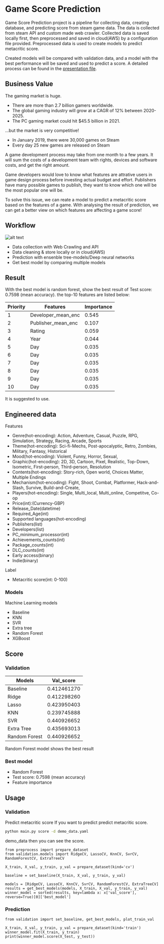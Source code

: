 # Game Score Prediction

Game Score Prediction project is a pipeline for collecting data, creating database, and predicting score from steam game data. The data is collected from steam API and custom made web crawler. Collected data is saved locally first, then preprocessed and saved in cloud(AWS) by a configuration file provided. Preprocessed data is used to create models to predict metacritic score.

Created models will be compared with validation data, and a model with the best performance will be saved and used to predict a score. A detailed process can be found in the [presentation file](https://github.com/[username]/[reponame]/blob/[branch]/image.jpg?raw=true).

## Business Value

The gaming market is huge.
- There are more than 2.7 billion gamers worldwide.
- The global gaming industry will grow at a CAGR of 12% between 2020-2025.
- The PC gaming market could hit $45.5 billion in 2021.

...but the market is very competitive!
- In January 2019, there were 30,000 games on Steam
- Every day 25 new games are released on Steam

A game development process may take from one month to a few years. It will sum the costs of a development team with rights, devices and software costs, and get the right amount. 

Game developers would love to know what features are attrative users in game design process before investing actual budget and effort.
Publishers have many possible games to publish, they want to know which one will be the most popular one will be.

To solve this issue, we can reate a model to predict a metacritic score based on the features of a game. With analysing the result of prediction, we can get a better view on which features are affecting a game score!


## Workflow
![alt text](https://github.com/[username]/[reponame]/blob/[branch]/image.jpg?raw=true)
- Data collection with Web Crawling and API
- Data cleaning & store locally or in cloud(AWS)
- Prediction with ensenble tree-models/Deep neural networks
- Get best model by comparing multiple models


## Result

With the best model is random forest, show the best result of Test score: 0.7598 (mean accuracy).
the top-10 features are listed below:

Priority | Features | Importance
--- | --- | ---
1 | Developer_mean_enc | 0.545 
2 | Publisher_mean_enc | 0.107
3 | Rating | 0.059
4 | Year | 0.044
5 | Day | 0.035
6 | Day | 0.035
7 | Day | 0.035
8 | Day | 0.035
9 | Day | 0.035
10 | Day | 0.035

It is suggested to use.


## Engineered data

Features
- Genre(hot-encoding): Action, Adventure, Casual, Puzzle, RPG, Simulation, Strategy, Racing, Arcade, Sports
- Theme(hot-encoding): Sci-fi-Mechs, Post-apocalyptic, Retro, Zombies, Military, Fantasy, Historical
- Mood(hot-encoding): Violent, Funny, Horror, Sexual,
- Graphic(hot-encoding): 2D, 3D, Cartoon, Pixel, Realistic, Top-Down, Isometric, First-person, Third-person, Resolution
- Contents(hot-encoding): Story-rich, Open world, Choices Matter, Multiple Endings
- Mechanism(hot-encoding): Fight, Shoot, Combat, Platformer, Hack-and-Slash, Survive, Build-and-Create,
- Players(hot-encoding): Single, Multi_local, Multi_online, Competitve, Co-op
- Price(int):(Currency-GBP)
- Release_Date(datetime)
- Required_Age(int)
- Supported languages(hot-encoding)
- Publishers(list)
- Developers(list)
- PC_minimum_processor(int)
- Achievements_counts(int)
- Package_counts(int)
- DLC_counts(int)
- Early access(binary)
- Indie(binary)

Label
- Metacritic score(int: 0-100)

### Models

Machine Learning models
- Baseline
- KNN
- SVR
- Extra tree
- Random Forest
- XGBoost



## Score
### Validation
Models | Val_score
--- | --- 
Baseline | 0.412461270
Ridge | 0.412298260
Lasso | 0.423950403
KNN | 0.239745888
SVR | 0.440926652
Extra Tree | 0.435693013
Random Forest | 0.440926652

Random Forest model shows the best result

### Best model
- Random Forest
- Test score: 0.7598 (mean accuracy)
- Feature importance


## Usage

### Validation

Predict metacritic score
If you want to predict predict metacritic score.

```bash
python main.py score -d demo_data.yaml
```
demo_data then you can see the score.

```
from preprocess import prepare_dataset
from validation.models import RidgeCV, LassoCV, KnnCV, SvrCV, RandomForestCV, ExtraTreeCV

X_train, X_val, y_train, y_val = prepare_dataset(kind='cv')

baseline = set_baseline(X_train, X_val, y_train, y_val)

models = [RidgeCV, LassoCV, KnnCV, SvrCV, RandomForestCV, ExtraTreeCV]
results = get_best_models(models, X_train, X_val, y_train, y_val)
winner_model = sorted(results, key=lambda x: x['val_score'], reverse=True)[0]['best_model']
```

### Prediction
```
from validation import set_baseline, get_best_models, plot_train_val

X_train, X_val, y_train, y_val = prepare_dataset(kind='train')
winner_model.fit(X_train, y_train)
print(winner_model.score(X_test, y_test))
```
